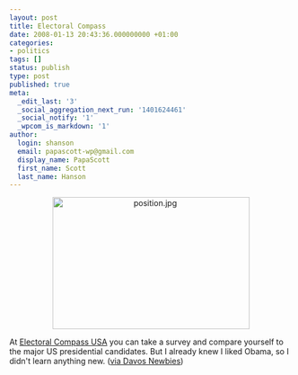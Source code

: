 ```yaml
---
layout: post
title: Electoral Compass
date: 2008-01-13 20:43:36.000000000 +01:00
categories:
- politics
tags: []
status: publish
type: post
published: true
meta:
  _edit_last: '3'
  _social_aggregation_next_run: '1401624461'
  _social_notify: '1'
  _wpcom_is_markdown: '1'
author:
  login: shanson
  email: papascott-wp@gmail.com
  display_name: PapaScott
  first_name: Scott
  last_name: Hanson
---
```

<p><a href="http://www.electoralcompass.com/"></p>
<div style="text-align:center;"><img src="https://www.papascott.de/wordpress/wp-content/uploads/2008/01/position.jpg" alt="position.jpg" border="0" width="351" height="235" /></div>
<p></a></p>
<p>At <a href="http://www.electoralcompass.com/">Electoral Compass USA</a> you can take a survey and compare yourself to the major US presidential candidates. But I already knew I liked Obama, so I didn't learn anything new. (<a href="http://www.davosnewbies.com/2008/01/10/the-us-electoral-compass/">via Davos Newbies</a>)</p>
